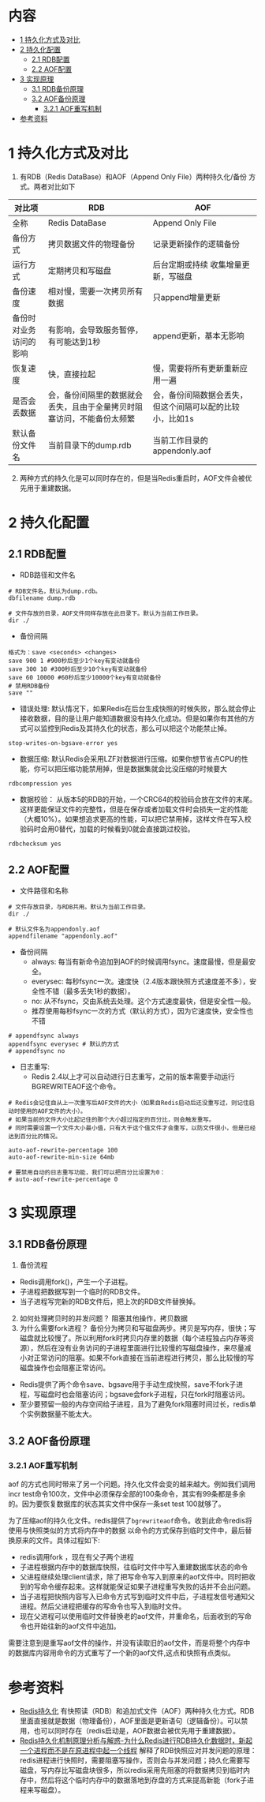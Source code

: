 # 内容
- [1 持久化方式及对比](#1-持久化方式及对比)
- [2 持久化配置](#2-持久化配置)
	- [2.1 RDB配置](#21-RDB配置)
	- [2.2 AOF配置](#22-AOF配置)
- [3 实现原理](#3-实现原理)
	- [3.1 RDB备份原理](#31-RDB备份原理)
	- [3.2 AOF备份原理](#32-AOF备份原理)
		- [3.2.1 AOF重写机制](#321-AOF重写机制)
- [参考资料](#参考资料)

# 1 持久化方式及对比
1. 有RDB（Redis DataBase）和AOF（Append Only File）两种持久化/备份 方式。两者对比如下

|对比项|RDB|AOF|
|-|-|-|
|全称|Redis DataBase|Append Only File|
|备份方式|拷贝数据文件的物理备份|记录更新操作的逻辑备份|
|运行方式|定期拷贝和写磁盘|后台定期或持续 收集增量更新，写磁盘|
|备份速度|相对慢，需要一次拷贝所有数据|只append增量更新|
|备份时对业务访问的影响|有影响，会导致服务暂停，有可能达到1秒|append更新，基本无影响|
|恢复速度|快，直接拉起|慢，需要将所有更新重新应用一遍|
|是否会丢数据|会，备份间隔里的数据就会丢失，且由于全量拷贝时阻塞访问，不能备份太频繁|会，备份间隔数据会丢失，但这个间隔可以配的比较小，比如1s|
|默认备份文件名|当前目录下的dump.rdb|当前工作目录的appendonly.aof|

2. 两种方式的持久化是可以同时存在的，但是当Redis重启时，AOF文件会被优先用于重建数据。
# 2 持久化配置
## 2.1 RDB配置
- RDB路径和文件名
```
# RDB文件名，默认为dump.rdb。
dbfilename dump.rdb

# 文件存放的目录，AOF文件同样存放在此目录下。默认为当前工作目录。
dir ./
```

- 备份间隔
```
格式为：save <seconds> <changes>
save 900 1 #900秒后至少1个key有变动就备份
save 300 10 #300秒后至少10个key有变动就备份
save 60 10000 #60秒后至少10000个key有变动就备份
# 禁用RDB备份
save ""
```
- 错误处理:  默认情况下，如果Redis在后台生成快照的时候失败，那么就会停止接收数据，目的是让用户能知道数据没有持久化成功。但是如果你有其他的方式可以监控到Redis及其持久化的状态，那么可以把这个功能禁止掉。
```
stop-writes-on-bgsave-error yes
```
- 数据压缩: 默认Redis会采用LZF对数据进行压缩。如果你想节省点CPU的性能，你可以把压缩功能禁用掉，但是数据集就会比没压缩的时候要大
```
rdbcompression yes
```
- 数据校验： 从版本5的RDB的开始，一个CRC64的校验码会放在文件的末尾。这样更能保证文件的完整性，但是在保存或者加载文件时会损失一定的性能（大概10%）。如果想追求更高的性能，可以把它禁用掉，这样文件在写入校验码时会用0替代，加载的时候看到0就会直接跳过校验。
```
rdbchecksum yes
```
## 2.2 AOF配置
- 文件路径和名称
```
# 文件存放目录，与RDB共用。默认为当前工作目录。
dir ./

# 默认文件名为appendonly.aof
appendfilename "appendonly.aof"
```
- 备份间隔
	- always: 每当有新命令追加到AOF的时候调用fsync。速度最慢，但是最安全。
	- everysec: 每秒fsync一次。速度快（2.4版本跟快照方式速度差不多），安全性不错（最多丢失1秒的数据）。
	- no: 从不fsync，交由系统去处理。这个方式速度最快，但是安全性一般。
	- 推荐使用每秒fsync一次的方式（默认的方式），因为它速度快，安全性也不错
```
# appendfsync always
appendfsync everysec # 默认的方式
# appendfsync no
```
- 日志重写: 
	- Redis 2.4以上才可以自动进行日志重写，之前的版本需要手动运行BGREWRITEAOF这个命令。
```
# Redis会记住自从上一次重写后AOF文件的大小（如果自Redis启动后还没重写过，则记住启动时使用的AOF文件的大小）。
# 如果当前的文件大小比起记住的那个大小超过指定的百分比，则会触发重写。
# 同时需要设置一个文件大小最小值，只有大于这个值文件才会重写，以防文件很小，但是已经达到百分比的情况。

auto-aof-rewrite-percentage 100
auto-aof-rewrite-min-size 64mb

# 要禁用自动的日志重写功能，我们可以把百分比设置为0：
# auto-aof-rewrite-percentage 0
```
# 3 实现原理
## 3.1 RDB备份原理
1. 备份流程
- Redis调用fork()，产生一个子进程。
- 子进程把数据写到一个临时的RDB文件。
- 当子进程写完新的RDB文件后，把上次的RDB文件替换掉。
2. 如何处理拷贝时的并发问题？ 阻塞其他操作，拷贝数据
3. 为什么需要fork进程？ 备份分为拷贝和写磁盘两步。拷贝是写内存，很快；写磁盘就比较慢了。所以利用fork时拷贝内存里的数据（每个进程独占内存等资源），然后在没有业务访问的子进程里面进行比较慢的写磁盘操作，来尽量减小对正常访问的阻塞。如果不fork直接在当前进程进行拷贝，那么比较慢的写磁盘操作也会阻塞正常访问。
- Redis提供了两个命令save、bgsave用于手动生成快照，save不fork子进程，写磁盘时也会阻塞访问；bgsave会fork子进程，只在fork时阻塞访问。
- 至少要预留一般的内存空间给子进程，且为了避免fork阻塞时间过长，redis单个实例数据量不能太大。

## 3.2 AOF备份原理
### 3.2.1 AOF重写机制

aof 的方式也同时带来了另一个问题。持久化文件会变的越来越大。例如我们调用incr test命令100次，文件中必须保存全部的100条命令，其实有99条都是多余的。因为要恢复数据库的状态其实文件中保存一条set test 100就够了。

为了压缩aof的持久化文件。redis提供了`bgrewriteaof`命令。收到此命令redis将使用与快照类似的方式将内存中的数据 以命令的方式保存到临时文件中，最后替换原来的文件。具体过程如下:
- redis调用fork ，现在有父子两个进程
- 子进程根据内存中的数据库快照，往临时文件中写入重建数据库状态的命令
- 父进程继续处理client请求，除了把写命令写入到原来的aof文件中。同时把收到的写命令缓存起来。这样就能保证如果子进程重写失败的话并不会出问题。
- 当子进程把快照内容写入已命令方式写到临时文件中后，子进程发信号通知父进程。然后父进程把缓存的写命令也写入到临时文件。
- 现在父进程可以使用临时文件替换老的aof文件，并重命名，后面收到的写命令也开始往新的aof文件中追加。

需要注意到是重写aof文件的操作，并没有读取旧的aof文件，而是将整个内存中的数据库内容用命令的方式重写了一个新的aof文件,这点和快照有点类似。

# 参考资料
- [Redis持久化](https://segmentfault.com/a/1190000002906345)  有快照读（RDB）和追加式文件（AOF）两种持久化方式。RDB里面直接就是数据（物理备份），AOF里面是更新语句（逻辑备份）。可以禁用，也可以同时存在（redis启动是，AOF数据会被优先用于重建数据）。
- [Redis持久化机制原理分析与解惑-为什么Redis进行RDB持久化数据时，新起一个进程而不是在原进程中起一个线程](https://blog.csdn.net/u011784767/article/details/76824822) 解释了RDB快照应对并发问题的原理：redis进程进行快照时，需要阻塞写操作，否则会与并发问题；持久化需要写磁盘，写内存比写磁盘块很多，所以redis采用先阻塞的将数据拷贝到临时内存中，然后将这个临时内存中的数据落地到存盘的方式来提高新能（fork子进程来写磁盘）。
